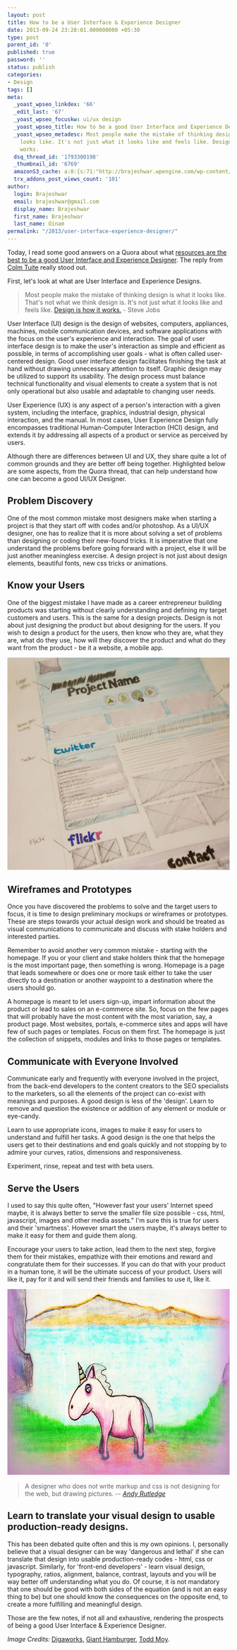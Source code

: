 ```yaml
---
layout: post
title: How to be a User Interface & Experience Designer
date: 2013-09-24 23:28:01.000000000 +05:30
type: post
parent_id: '0'
published: true
password: ''
status: publish
categories:
- Design
tags: []
meta:
  _yoast_wpseo_linkdex: '66'
  _edit_last: '67'
  _yoast_wpseo_focuskw: ui/ux design
  _yoast_wpseo_title: How to be a good User Interface and Experience Designer
  _yoast_wpseo_metadesc: Most people make the mistake of thinking design is what it
    looks like. It's not just what it looks like and feels like. Design is how it
    works.
  dsq_thread_id: '1793300198'
  _thumbnail_id: '6769'
  amazonS3_cache: a:8:{s:71:"http://brajeshwar.wpengine.com/wp-content/uploads/website-wireframe.jpg";i:6734;s:68:"http://brajeshwar.wpengine.com/wp-content/uploads/unicorn-sketch.jpg";i:6736;s:79:"http://brajeshwar.wpengine.com/wp-content/uploads/website-wireframe-600x360.jpg";i:6734;s:76:"http://brajeshwar.wpengine.com/wp-content/uploads/unicorn-sketch-640x336.jpg";i:6736;s:63:"https://brajeshwar.com/wp-content/uploads/website-wireframe.jpg";i:6734;s:71:"https://brajeshwar.com/wp-content/uploads/website-wireframe-600x360.jpg";i:6734;s:60:"https://brajeshwar.com/wp-content/uploads/unicorn-sketch.jpg";i:6736;s:68:"https://brajeshwar.com/wp-content/uploads/unicorn-sketch-640x336.jpg";i:6736;}
  trx_addons_post_views_count: '101'
author:
  login: Brajeshwar
  email: brajeshwar@gmail.com
  display_name: Brajeshwar
  first_name: Brajeshwar
  last_name: Oinam
permalink: "/2013/user-interface-experience-designer/"
---
```

<p>Today, I read some good answers on a Quora about what <a href="https://www.quora.com/What-are-the-best-resources-for-learning-bleeding-edge-web-UI-and-UX-design">resources are the best to be a good User Interface and Experience Designer</a>. The reply from <a href="http://www.colmtuite.com/">Colm Tuite</a> really stood out.</p>
<p>First, let's look at what are User Interface and Experience Designs.</p>
<blockquote class="alignleft"><p>Most people make the mistake of thinking design is what it looks like. That's not what we think design is. It's not just what it looks like and feels like. <a href="http://ia.net/blog/design-is-how-it-works/">Design is how it works.</a> - Steve Jobs</p></blockquote>
<p>User Interface (UI) design is the design of websites, computers, appliances, machines, mobile communication devices, and software applications with the focus on the user's experience and interaction. The goal of user interface design is to make the user's interaction as simple and efficient as possible, in terms of accomplishing user goals - what is often called user-centered design. Good user interface design facilitates finishing the task at hand without drawing unnecessary attention to itself. Graphic design may be utilized to support its usability. The design process must balance technical functionality and visual elements to create a system that is not only operational but also usable and adaptable to changing user needs.</p>
<p>User Experience (UX) is any aspect of a person's interaction with a given system, including the interface, graphics, industrial design, physical interaction, and the manual. In most cases, User Experience Design fully encompasses traditional Human-Computer Interaction (HCI) design, and extends it by addressing all aspects of a product or service as perceived by users.</p>

<p>Although there are differences between UI and UX, they share quite a lot of common grounds and they are better off being together. Highlighted below are some aspects, from the Quora thread, that can help understand how one can become a good UI/UX Designer.</p>
<h2>Problem Discovery</h2>
<p>One of the most common mistake most designers make when starting a project is that they start off with codes and/or photoshop. As a UI/UX designer, one has to realize that it is more about solving a set of problems than designing or coding their new-found tricks. It is imperative that one understand the problems before going forward with a project, else it will be just another meaningless exercise. A design project is not just about design elements, beautiful fonts, new css tricks or animations.</p>
<h2>Know your Users</h2>
<p>One of the biggest mistake I have made as a career entrepreneur building products was starting without clearly understanding and defining my target customers and users. This is the same for a design projects. Design is not about just designing the product but about designing for the users. If you wish to design a product for the users, then know who they are, what they are, what do they use, how will they discover the product and what do they want from the product - be it a website, a mobile app.</p>
<p><img src="/static/2013/09/website-wireframe.jpg" alt="website wireframe" width="800" height="480" class="alignnone size-full wp-image-6734" /></p>
<h2>Wireframes and Prototypes</h2>
<p>Once you have discovered the problems to solve and the target users to focus, it is time to design preliminary mockups or wireframes or prototypes. These are steps towards your actual design work and should be treated as visual communications to communicate and discuss with stake holders and interested parties.</p>
<p>Remember to avoid another very common mistake - starting with the homepage. If you or your client and stake holders think that the homepage is the most important page, then something is wrong. Homepage is a page that leads somewhere or does one or more task either to take the user directly to a destination or another waypoint to a destination where the users should go.</p>
<p>A homepage is meant to let users sign-up, impart information about the product or lead to sales on an e-commerce site. So, focus on the few pages that will probably have the most content with the most variation, say, a product page. Most websites, portals, e-commerce sites and apps will have few of such pages or templates. Focus on them first. The homepage is just the collection of snippets, modules and links to those pages or templates.</p>
<h2>Communicate with Everyone Involved</h2>
<p>Communicate early and frequently with everyone involved in the project, from the back-end developers to the content creators to the SEO specialists to the marketers, so all the elements of the project can co-exist with meanings and purposes. A good design is less of the 'design'. Learn to remove and question the existence or addition of any element or module or eye-candy.</p>
<p>Learn to use appropriate icons, images to make it easy for users to understand and fulfill her tasks. A good design is the one that helps the users get to their destinations and end goals quickly and not stopping by to admire your curves, ratios, dimensions and responsiveness.</p>
<p>Experiment, rinse, repeat and test with beta users.</p>
<h2>Serve the Users</h2>
<p>I used to say this quite often, "However fast your users' Internet speed maybe, it is always better to serve the smaller file size possible - css, html, javascript, images and other media assets." I'm sure this is true for users and their 'smartness'. However smart the users maybe, it's always better to make it easy for them and guide them along.</p>
<p>Encourage your users to take action, lead them to the next step, forgive them for their mistakes, empathize with their emotions and reward and congratulate them for their successes. If you can do that with your product in a human tone, it will be the ultimate success of your product. Users will like it, pay for it and will send their friends and families to use it, like it.</p>
<p><img src="/static/2013/09/unicorn-sketch.jpg" alt="Unicorn" width="800" height="420" class="alignnone size-full wp-image-6736" /></p>
<blockquote class="alignright"><p>A designer who does not write markup and css is not designing for the web, but drawing pictures. -- <em><a href="http://andyrutledge.com/">Andy Rutledge</a></em></p></blockquote>
<h2>Learn to translate your visual design to usable production-ready designs.</h2>
<p>This has been debated quite often and  this is my own opinions. I, personally believe that a visual designer can be way 'dangerous and lethal' if she can translate that design into usable production-ready codes - html, css or javascript. Similarly, for 'front-end developers' - learn visual design, typography, ratios, alignment, balance, contrast, layouts and you will be way better off understanding what you do. Of course, it is not mandatory that one should be good with both sides of the equation (and is not an easy thing to be) but one should know the consequences on the opposite end, to create a more fulfilling and meaningful design.</p>
<p>Those are the few notes, if not all and exhaustive,  rendering the prospects of being a good User Interface & Experience Designer.</p>
<p><em>Image Credits:</em> <a href="http://www.flickr.com/photos/digaworks/">Digaworks</a>, <a href="http://www.flickr.com/photos/gianthamburger/">Giant Hamburger</a>, <a href="http://www.flickr.com/photos/toddmoy/">Todd Moy</a>.</p>
